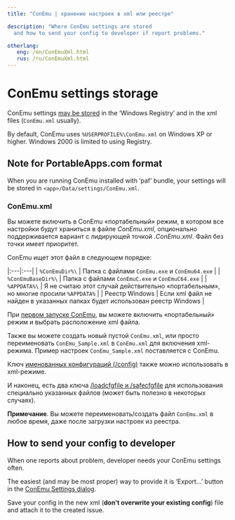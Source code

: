 ```yaml
---
title: "ConEmu | хранение настроек в xml или реестре"

description: "Where ConEmu settings are stored
  and how to send your config to developer if report problems."

otherlang:
   eng: /en/ConEmuXml.html
   rus: /ru/ConEmuXml.html
---
```


# ConEmu settings storage

ConEmu settings [may be stored](Settings.html#Where_settings_are_stored)
in the ‘Windows Registry’ and in the xml files (`ConEmu.xml` usually).

By default, ConEmu uses `%USERPROFILE%\ConEmu.xml` on Windows XP or higher.
Windows 2000 is limited to using Registry.


<h2 id="PortableApps-format"> Note for PortableApps.com format </h2>

When you are running ConEmu installed with ‘paf’ bundle, your settings will be stored
in `<app>/Data/settings/ConEmu.xml`.


<h3 id="ConEmu_.xml"> ConEmu.xml </h3>

Вы можете включить в ConEmu «портабельный» режим,
в котором все настройки будут храниться в файле *ConEmu.xml*,
опционально поддерживается вариант с лидирующей точкой *.ConEmu.xml*.
Файл без точки имеет приоритет.

ConEmu ищет этот файл в следующем порядке:

|:---|:---|
| `%ConEmuDir%\` | Папка с файлами `ConEmu.exe` и `ConEmu64.exe` |
| `%ConEmuBaseDir%\` | Папка с файлами `ConEmuC.exe` и `ConEmuC64.exe` |
| `%APPDATA%\` | Я не считаю этот случай действительно «портабельным», но многие просили `%APPDATA%` |
| Реестр Windows | Если xml файл не найден в указанных папках будет использован реестр Windows |

При [первом запуске ConEmu](SettingsFast.html),
вы можете включить «портабельный» режим и выбрать расположение xml файла.

Также вы можете создать новый пустой `ConEmu.xml`,
или просто переименовать `ConEmu_Sample.xml` в `ConEmu.xml` для включения xml-режима.
Пример настроек `ConEmu_Sample.xml` поставляется с ConEmu.

Ключ [именованных конфигураций (/config)](ConEmuArgs.html) также можно использовать в xml-режиме.

И наконец, есть два ключа [/loadcfgfile и /safecfgfile](ConEmuArgs.html)
для использования специально указанных файлов (может быть полезно в некоторых случаях).


**Примечание**. Вы можете переименовать/создать файл `ConEmu.xml` в любое время,
даже после загрузки настроек из реестра.



<h2 id="send-to-developer"> How to send your config to developer </h2>

When one reports about problem, developer needs your ConEmu settings often.

The easiest (and may be most proper) way to provide it is ‘Export...’ button in the
[ConEmu Settings dialog](Settings.html#Settings_dialog).

Save your config in the new xml
(**don't overwrite your existing config**)
file and attach it to the created issue.

